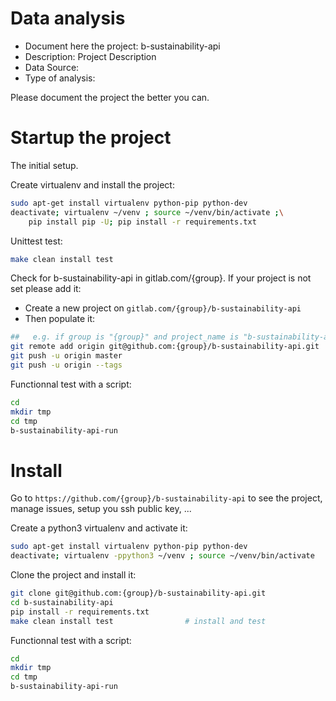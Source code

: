 # Data analysis
- Document here the project: b-sustainability-api
- Description: Project Description
- Data Source:
- Type of analysis:

Please document the project the better you can.

# Startup the project

The initial setup.

Create virtualenv and install the project:
```bash
sudo apt-get install virtualenv python-pip python-dev
deactivate; virtualenv ~/venv ; source ~/venv/bin/activate ;\
    pip install pip -U; pip install -r requirements.txt
```

Unittest test:
```bash
make clean install test
```

Check for b-sustainability-api in gitlab.com/{group}.
If your project is not set please add it:

- Create a new project on `gitlab.com/{group}/b-sustainability-api`
- Then populate it:

```bash
##   e.g. if group is "{group}" and project_name is "b-sustainability-api"
git remote add origin git@github.com:{group}/b-sustainability-api.git
git push -u origin master
git push -u origin --tags
```

Functionnal test with a script:

```bash
cd
mkdir tmp
cd tmp
b-sustainability-api-run
```

# Install

Go to `https://github.com/{group}/b-sustainability-api` to see the project, manage issues,
setup you ssh public key, ...

Create a python3 virtualenv and activate it:

```bash
sudo apt-get install virtualenv python-pip python-dev
deactivate; virtualenv -ppython3 ~/venv ; source ~/venv/bin/activate
```

Clone the project and install it:

```bash
git clone git@github.com:{group}/b-sustainability-api.git
cd b-sustainability-api
pip install -r requirements.txt
make clean install test                # install and test
```
Functionnal test with a script:

```bash
cd
mkdir tmp
cd tmp
b-sustainability-api-run
```
